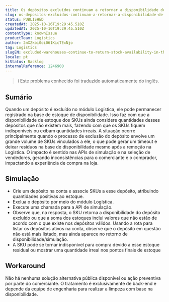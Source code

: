 ```yaml
---
title: Os depósitos excluídos continuam a retornar a disponibilidade de estoque na simulação e na API de disponibilidade
slug: os-depositos-excluidos-continuam-a-retornar-a-disponibilidade-de-estoque-na-simulacao-e-na-api-de-disponibilidade
status: PUBLISHED
createdAt: 2025-10-16T19:29:45.510Z
updatedAt: 2025-10-16T19:29:45.510Z
contentType: knownIssue
productTeam: Logistics
author: 2mXZkbi0oi061KicTExNjo
tag: Logistics
slugEN: excluded-warehouses-continue-to-return-stock-availability-in-the-simulation-and-availability-api
locale: pt
kiStatus: Backlog
internalReference: 1246900
---
```


>ℹ️ Este problema conhecido foi traduzido automaticamente do inglês.

## Sumário



Quando um depósito é excluído no módulo Logística, ele pode permanecer registrado na base de estoque de disponibilidade. Isso faz com que a disponibilidade de estoque dos SKUs ainda considere quantidades desses depósitos que não existem mais, fazendo com que os SKUs fiquem indisponíveis ou exibam quantidades irreais.
A situação ocorre principalmente quando o processo de exclusão do depósito envolve um grande volume de SKUs vinculados a ele, o que pode gerar um timeout e deixar resíduos na base de disponibilidade mesmo após a remoção na Logística. O impacto é sentido nas APIs de simulação e na seleção de vendedores, gerando inconsistências para o comerciante e o comprador, impactando a experiência de compra na loja.
## Simulação




- Crie um depósito na conta e associe SKUs a esse depósito, atribuindo quantidades positivas ao estoque.
- Exclua o depósito por meio do módulo Logística.
- Execute uma chamada para a API de simulação.
- Observe que, na resposta, o SKU retorna a disponibilidade do depósito excluído ou que a soma dos estoques inclui valores que não estão de acordo com o que existe nos depósitos válidos. Usando a rota para listar os depósitos ativos na conta, observe que o depósito em questão não está mais listado, mas ainda aparece no retorno de disponibilidade/simulação.
- A SKU pode se tornar indisponível para compra devido a esse estoque residual ou mostrar uma quantidade irreal nos pontos finais de estoque
## Workaround



Não há nenhuma solução alternativa pública disponível ou ação preventiva por parte do comerciante. O tratamento é exclusivamente de back-end e depende da equipe de engenharia para realizar a limpeza com base na disponibilidade.



